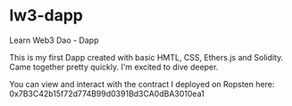 # lw3-dapp
Learn Web3 Dao - Dapp

This is my first Dapp created with basic HMTL, CSS, Ethers.js and Solidity. Came together pretty quickly. I'm excited to dive deeper. 

You can view and interact with the contract I deployed on Ropsten here: 0x7B3C42b15f72d774B99d0391Bd3CA0dBA3010ea1
